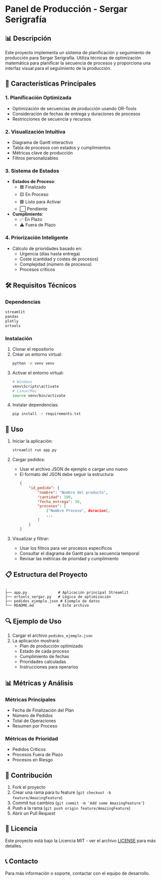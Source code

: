 # Panel de Producción - Sergar Serigrafía

## 📊 Descripción
Este proyecto implementa un sistema de planificación y seguimiento de producción para Sergar Serigrafía. Utiliza técnicas de optimización matemática para planificar la secuencia de procesos y proporciona una interfaz visual para el seguimiento de la producción.

## 🚀 Características Principales

### 1. Planificación Optimizada
- Optimización de secuencias de producción usando OR-Tools
- Consideración de fechas de entrega y duraciones de procesos
- Restricciones de secuencia y recursos

### 2. Visualización Intuitiva
- Diagrama de Gantt interactivo
- Tabla de procesos con estados y cumplimientos
- Métricas clave de producción
- Filtros personalizables

### 3. Sistema de Estados
- **Estados de Proceso**:
  - 🟦 Finalizado
  - 🟨 En Proceso
  - 🟩 Listo para Activar
  - ⬜ Pendiente
- **Cumplimiento**:
  - ✅ En Plazo
  - ⚠️ Fuera de Plazo

### 4. Priorización Inteligente
- Cálculo de prioridades basado en:
  - Urgencia (días hasta entrega)
  - Coste (cantidad y costes de procesos)
  - Complejidad (número de procesos)
  - Procesos críticos

## 🛠️ Requisitos Técnicos

### Dependencias
```bash
streamlit
pandas
plotly
ortools
```

### Instalación
1. Clonar el repositorio
2. Crear un entorno virtual:
   ```bash
   python -m venv venv
   ```
3. Activar el entorno virtual:
   ```bash
   # Windows
   venv\Scripts\activate
   # Linux/Mac
   source venv/bin/activate
   ```
4. Instalar dependencias:
   ```bash
   pip install -r requirements.txt
   ```

## 🚀 Uso

1. Iniciar la aplicación:
   ```bash
   streamlit run app.py
   ```

2. Cargar pedidos:
   - Usar el archivo JSON de ejemplo o cargar uno nuevo
   - El formato del JSON debe seguir la estructura:
     ```json
     {
         "id_pedido": {
             "nombre": "Nombre del producto",
             "cantidad": 100,
             "fecha_entrega": 30,
             "procesos": [
                 ["Nombre Proceso", duracion],
                 ...
             ]
         }
     }
     ```

3. Visualizar y filtrar:
   - Usar los filtros para ver procesos específicos
   - Consultar el diagrama de Gantt para la secuencia temporal
   - Revisar las métricas de prioridad y cumplimiento

## 📋 Estructura del Proyecto

```
.
├── app.py              # Aplicación principal Streamlit
├── ortools_sergar.py   # Lógica de optimización
├── pedidos_ejemplo.json # Ejemplo de datos
└── README.md           # Este archivo
```

## 🔍 Ejemplo de Uso

1. Cargar el archivo `pedidos_ejemplo.json`
2. La aplicación mostrará:
   - Plan de producción optimizado
   - Estado de cada proceso
   - Cumplimiento de fechas
   - Prioridades calculadas
   - Instrucciones para operarios

## 📊 Métricas y Análisis

### Métricas Principales
- Fecha de Finalización del Plan
- Número de Pedidos
- Total de Operaciones
- Resumen por Proceso

### Métricas de Prioridad
- Pedidos Críticos
- Procesos Fuera de Plazo
- Procesos en Riesgo

## 🤝 Contribución

1. Fork el proyecto
2. Crear una rama para tu feature (`git checkout -b feature/AmazingFeature`)
3. Commit tus cambios (`git commit -m 'Add some AmazingFeature'`)
4. Push a la rama (`git push origin feature/AmazingFeature`)
5. Abrir un Pull Request

## 📝 Licencia

Este proyecto está bajo la Licencia MIT - ver el archivo [LICENSE](LICENSE) para más detalles.

## 📞 Contacto

Para más información o soporte, contactar con el equipo de desarrollo. 